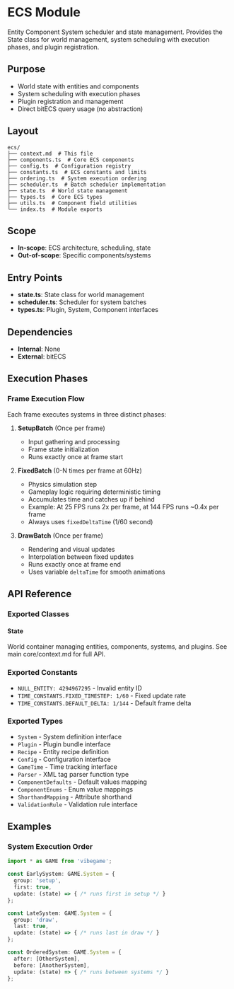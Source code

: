# ECS Module

<!-- LLM:OVERVIEW -->
Entity Component System scheduler and state management. Provides the State class for world management, system scheduling with execution phases, and plugin registration.
<!-- /LLM:OVERVIEW -->

## Purpose

- World state with entities and components
- System scheduling with execution phases
- Plugin registration and management
- Direct bitECS query usage (no abstraction)

## Layout

```
ecs/
├── context.md  # This file
├── components.ts  # Core ECS components
├── config.ts  # Configuration registry
├── constants.ts  # ECS constants and limits
├── ordering.ts  # System execution ordering
├── scheduler.ts  # Batch scheduler implementation
├── state.ts  # World state management
├── types.ts  # Core ECS types
├── utils.ts  # Component field utilities
└── index.ts  # Module exports
```

## Scope

- **In-scope**: ECS architecture, scheduling, state
- **Out-of-scope**: Specific components/systems

## Entry Points

- **state.ts**: State class for world management
- **scheduler.ts**: Scheduler for system batches
- **types.ts**: Plugin, System, Component interfaces

## Dependencies

- **Internal**: None
- **External**: bitECS

## Execution Phases

### Frame Execution Flow

Each frame executes systems in three distinct phases:

1. **SetupBatch** (Once per frame)
   - Input gathering and processing
   - Frame state initialization
   - Runs exactly once at frame start

2. **FixedBatch** (0-N times per frame at 60Hz)
   - Physics simulation step
   - Gameplay logic requiring deterministic timing
   - Accumulates time and catches up if behind
   - Example: At 25 FPS runs 2x per frame, at 144 FPS runs ~0.4x per frame
   - Always uses `fixedDeltaTime` (1/60 second)

3. **DrawBatch** (Once per frame)
   - Rendering and visual updates
   - Interpolation between fixed updates
   - Runs exactly once at frame end
   - Uses variable `deltaTime` for smooth animations

<!-- LLM:REFERENCE -->
## API Reference

### Exported Classes

#### State
World container managing entities, components, systems, and plugins. See main core/context.md for full API.

### Exported Constants

- `NULL_ENTITY: 4294967295` - Invalid entity ID
- `TIME_CONSTANTS.FIXED_TIMESTEP: 1/60` - Fixed update rate
- `TIME_CONSTANTS.DEFAULT_DELTA: 1/144` - Default frame delta

### Exported Types

- `System` - System definition interface
- `Plugin` - Plugin bundle interface
- `Recipe` - Entity recipe definition
- `Config` - Configuration interface
- `GameTime` - Time tracking interface
- `Parser` - XML tag parser function type
- `ComponentDefaults` - Default values mapping
- `ComponentEnums` - Enum value mappings
- `ShorthandMapping` - Attribute shorthand
- `ValidationRule` - Validation rule interface
<!-- /LLM:REFERENCE -->

<!-- LLM:EXAMPLES -->
## Examples

### System Execution Order

```typescript
import * as GAME from 'vibegame';

const EarlySystem: GAME.System = {
  group: 'setup',
  first: true,
  update: (state) => { /* runs first in setup */ }
};

const LateSystem: GAME.System = {
  group: 'draw',
  last: true,
  update: (state) => { /* runs last in draw */ }
};

const OrderedSystem: GAME.System = {
  after: [OtherSystem],
  before: [AnotherSystem],
  update: (state) => { /* runs between systems */ }
};
```
<!-- /LLM:EXAMPLES -->

